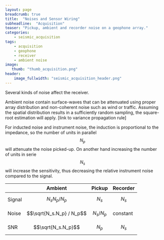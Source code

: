 ```yaml
---
layout: page
breadcrumb: true
title:  "Noises and Sensor Wiring"
subheadline:  "Acquisition"
teaser: "Pickup, ambient and recorder noise on a geophone array."
categories:
    - seismic_acquisition
tags:
    - acquisition
    - geophone
    - receiver 
    - ambient noise
image:
   thumb: "thumb_acquisition.png"
header:
    image_fullwidth: "seismic_acquisition_header.png"
---
```



Several kinds of noise affect the receiver.

Ambient noise contain surface-waves that can be attenuated using proper array distribution and non-coherent noise such as wind or traffic. Assuming the spatial distribution results in a sufficiently random sampling, the square-root estimation will apply. 
[link to variance propagation rule]

For inducted noise and instrument noise, the induction is proportional to the impedance, so the number of units in parallel $$N_p$$ will attenuate the noise picked-up. On another hand increasing the number of units in serie $$N_s$$ will increase the sensitivity, thus decreasing the relative instrument noise compared to the signal.



|        | Ambient                     | Pickup            | Recorder |
|--------|-----------------------------|-------------------|----------|
| Signal | $$N_sN_p / N_p$$        | $$N_s$$             | $$N_s$$    |
| Noise  | $$\sqrt{N_s.N_p} / N_p$$ | $$N_s/N_p$$ | constant |
| SNR    | $$\sqrt{N_s.N_p}$$             | $$N_p$$             | $$N_s$$    |

